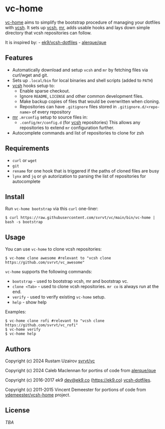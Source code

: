 vc-home
=============

[vc-home][9] aims to simplify the bootstrap procedure of managing your
dotfiles with [vcsh][1]. It sets up [vcsh][1], [mr][2], adds usable hooks and
lays down simple directory that vcsh repositories can follow.

It is inspired by:
    - [ek9/vcsh-dotfiles][10]
    - [alerque/que][7]

## Features

- Automatically download and setup `vcsh` and `mr` by fetching files via
  curl/wget and git.
- Sets up `.local/bin` for local binaries and shell scripts (added to `PATH`)
- [vcsh][1] hooks setup to:
    - Enable sparse checkout.
    - Ignore `README`, `LICENSE` and other common development files.
    - Make backup copies of files that would be overwritten when cloning.
    - Repositories can have `.gitignore` files stored
      in `.gitignore.d/<repo-name>` of every repository
- [mr][2] `.mrconfig` setup to source files in:
    - `.config/mr/config.d` (for [vcsh][1] repositories)
  This allows any repositories to extend `mr` configuration further.
- Autocomplete commands and list of repositories to clone for zsh 

<!-- [![asciicast](https://asciinema.org/a/125351.png)](https://asciinema.org/a/125351) -->

<!-- ## Change Log -->
<!---->
<!-- Please see [CHANGELOG.md](CHANGELOG.md) for information on recent changes. -->

## Requirements

- `curl` or `wget`
- `git`
- `rename` for one hook that is triggered if the paths of cloned files are busy
- `lynx` and `jq` or `gh` autorization to parsing the list of repositories for autocomplete

## Install

Run `vc-home bootstrap` via this `curl` one-liner:

    $ curl https://raw.githubusercontent.com/svrvt/vc/main/bin/vc-home | bash -s bootstrap

<!-- Source `~/.profile` to make sure `PATH` is updated: -->
<!---->
<!--     $ source ~/.profile -->
<!---->
<!-- Run `mr update` to verify the boostrap: -->
<!---->
<!--     $ mr update -->

## Usage

You can use `vc-home` to clone vcsh repositories:

    $ vc-home clone awesome #relevant to "vcsh clone https://github.com/svrvt/vc_awesome"

`vc-home` supports the following commands:

- `bootstrap` - used to bootstrap vcsh, mr and bootstrap vc.
- `clone <Tab>` - used to clone vcsh repositories. `mr co` is always run at the end.
- `verify` - used to verify existing `vc-home` setup.
- `help` - show help

Examples:

    $ vc-home clone rofi #relevant to "vcsh clone https://github.com/svrvt/vc_rofi"
    $ vc-home verify
    $ vc-home help


## Authors

Copyright (c) 2024 Rustam Uzairov [svrvt/vc][9]

Copyright (c) 2024 Caleb Maclennan for portins of code from [alerque/que][7]

Copyright (c) 2016-2017 ek9 <dev@ek9.co> (https://ek9.co)
[vcsh-dotfiles][0].

Copyright (c) 2011-2015 Vincent Demeester for portions of code from
[vdemeester/vcsh-home][3] project.

## License

*TBA*

[0]: https://github.com/ek9/vcsh-dotfiles
[1]: https://github.com/RichiH/vcsh
[2]: https://github.com/joeyh/myrepos
[3]: https://github.com/vdemeester/vcsh-home
[7]: https://github.com/alerque/que
[9]: https://github.com/svrvt/vc
[10]: https://github.com/ek9/dotfiles

